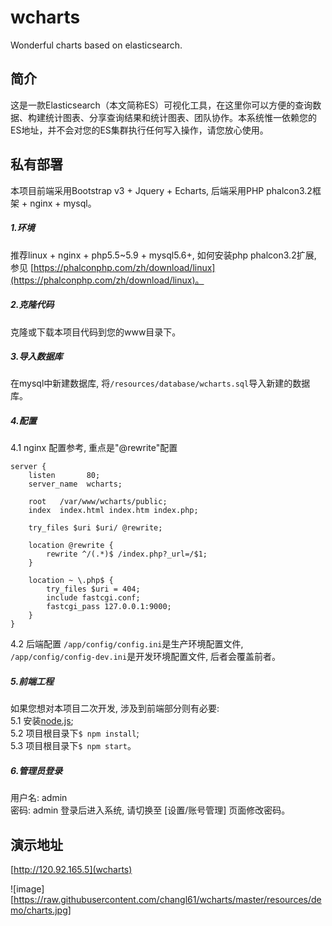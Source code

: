 # wcharts 
Wonderful charts based on elasticsearch. 

## 简介 
这是一款Elasticsearch（本文简称ES）可视化工具，在这里你可以方便的查询数据、构建统计图表、分享查询结果和统计图表、团队协作。本系统惟一依赖您的ES地址，并不会对您的ES集群执行任何写入操作，请您放心使用。
 
## 私有部署
本项目前端采用Bootstrap v3 + Jquery + Echarts, 后端采用PHP phalcon3.2框架 + nginx + mysql。
##### 1.环境
推荐linux + nginx + php5.5~5.9 + mysql5.6+, 如何安装php phalcon3.2扩展, 参见 [https://phalconphp.com/zh/download/linux](https://phalconphp.com/zh/download/linux)。

##### 2.克隆代码
克隆或下载本项目代码到您的www目录下。

##### 3.导入数据库
在mysql中新建数据库, 将`/resources/database/wcharts.sql`导入新建的数据库。

##### 4.配置

4.1 nginx 配置参考, 重点是"@rewrite"配置
```
server {
    listen       80;
    server_name  wcharts;

    root   /var/www/wcharts/public;
    index  index.html index.htm index.php;

    try_files $uri $uri/ @rewrite;
    
    location @rewrite {
        rewrite ^/(.*)$ /index.php?_url=/$1;
    }
    
    location ~ \.php$ {
        try_files $uri = 404;
        include fastcgi.conf;
        fastcgi_pass 127.0.0.1:9000;
    }
}
```
4.2 后端配置
`/app/config/config.ini`是生产环境配置文件, `/app/config/config-dev.ini`是开发环境配置文件, 后者会覆盖前者。

##### 5.前端工程
如果您想对本项目二次开发, 涉及到前端部分则有必要:   
5.1 安装[node.js](http://nodejs.cn);   
5.2 项目根目录下`$ npm install`;   
5.3 项目根目录下`$ npm start`。


##### 6.管理员登录
用户名: admin   
密码: admin
登录后进入系统, 请切换至 [设置/账号管理] 页面修改密码。

## 演示地址
[http://120.92.165.5](wcharts)

![image][https://raw.githubusercontent.com/changl61/wcharts/master/resources/demo/charts.jpg]

